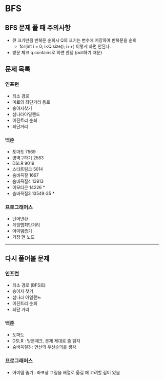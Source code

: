 # BFS

## BFS 문제 풀 때 주의사항

- 큐 크기만큼 반복문 순회시 Q의 크기는 변수에 저장하여 반복문을 순회
    - for(int i = 0; i<Q.size(); i++) 이렇게 하면 안된다.
- 방문 체크 q.contains로 하면 안됌 (poll하기 때문)

## 문제 목록

### 인프런

- 최소 경로
- 미로의 최단거리 통로
- 송아지찾기
- 섬나라아일랜드
- 이진트리 순회
- 최단거리

### 백준

- 토마토 7569
- 영역구하기 2583
- DSLR 9019
- 스타트링크 5014
- 숨바꼭질 1697
- 숨바꼭질4 13913
- 이모티콘 14226 *
- 숨바꼭질3 13549 G5 *

### 프로그래머스

- 단어변환
- 게임맵최단거리
- 아이템줍기
- 가장 먼 노드

---

## 다시 풀어볼 문제

### 인프런

- 최소 경로 (BFS로)
- 송아지 찾기
- 섬나라 아일랜드
- 이진트리 순회
- 최단 거리

### 백준

- 토마토
- DSLR : 방문체크, 문제 제대로 좀 읽자
- 숨바꼭질3 : 연산의 우선순의를 생각

### 프로그래머스

- 아이템 줍기 : 좌표상 그림을 배열로 옮길 때 고려할 점이 있음


